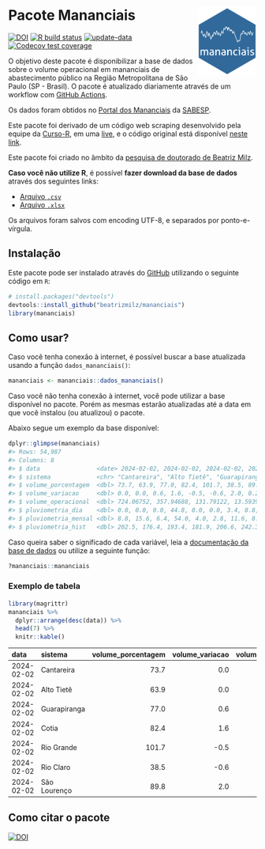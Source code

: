 
<!-- README.md is generated from README.Rmd. Please edit that file -->

# Pacote Mananciais <img src="man/figures/hexlogo.png" align="right" width = "120px"/>

<!-- badges: start -->

[![DOI](https://zenodo.org/badge/DOI/10.5281/zenodo.4733056.svg)](https://doi.org/10.5281/zenodo.4733056)
[![R build
status](https://github.com/beatrizmilz/mananciais/workflows/R-CMD-check/badge.svg)](https://github.com/beatrizmilz/mananciais/actions)
[![update-data](https://github.com/beatrizmilz/mananciais/actions/workflows/2-update_data.yaml/badge.svg)](https://github.com/beatrizmilz/mananciais/actions/workflows/2-update_data.yaml)
[![Codecov test
coverage](https://codecov.io/gh/beatrizmilz/mananciais/branch/master/graph/badge.svg)](https://codecov.io/gh/beatrizmilz/mananciais?branch=master)
<!-- badges: end -->

O objetivo deste pacote é disponibilizar a base de dados sobre o volume
operacional em mananciais de abastecimento público na Região
Metropolitana de São Paulo (SP - Brasil). O pacote é atualizado
diariamente através de um workflow com [GitHub
Actions](https://github.com/beatrizmilz/mananciais/actions).

Os dados foram obtidos no [Portal dos
Mananciais](http://mananciais.sabesp.com.br/Situacao) da
[SABESP](http://site.sabesp.com.br/site/Default.aspx).

Este pacote foi derivado de um código web scraping desenvolvido pela
equipe da [Curso-R](https://www.curso-r.com/), em uma
[live](https://youtu.be/jvZIxrMmOcQ), e o código original está
disponível [neste
link](https://github.com/curso-r/lives/blob/master/drafts/20200730_scraper_sabesp.R).

Este pacote foi criado no âmbito da [pesquisa de doutorado de Beatriz
Milz](https://beatrizmilz.github.io/tese/).

**Caso você não utilize R**, é possível **fazer download da base de
dados** através dos seguintes links:

- [Arquivo
  `.csv`](https://github.com/beatrizmilz/mananciais/raw/master/inst/extdata/mananciais.csv)
- [Arquivo
  `.xlsx`](https://github.com/beatrizmilz/mananciais/blob/master/inst/extdata/mananciais.xlsx?raw=true)

Os arquivos foram salvos com encoding UTF-8, e separados por
ponto-e-vírgula.

## Instalação

Este pacote pode ser instalado através do [GitHub](https://github.com/)
utilizando o seguinte código em `R`:

``` r
# install.packages("devtools")
devtools::install_github("beatrizmilz/mananciais")
library(mananciais)
```

## Como usar?

Caso você tenha conexão à internet, é possível buscar a base atualizada
usando a função `dados_mananciais()`:

``` r
mananciais <- mananciais::dados_mananciais() 
```

Caso você não tenha conexão à internet, você pode utilizar a base
disponível no pacote. Porém as mesmas estarão atualizadas até a data em
que você instalou (ou atualizou) o pacote.

Abaixo segue um exemplo da base disponível:

``` r
dplyr::glimpse(mananciais)
#> Rows: 54,987
#> Columns: 8
#> $ data                <date> 2024-02-02, 2024-02-02, 2024-02-02, 2024-02-02, 2…
#> $ sistema             <chr> "Cantareira", "Alto Tietê", "Guarapiranga", "Cotia…
#> $ volume_porcentagem  <dbl> 73.7, 63.9, 77.0, 82.4, 101.7, 38.5, 89.8, 73.7, 6…
#> $ volume_variacao     <dbl> 0.0, 0.0, 0.6, 1.6, -0.5, -0.6, 2.0, 0.2, 0.2, 0.8…
#> $ volume_operacional  <dbl> 724.06752, 357.94688, 131.79122, 13.59396, 114.100…
#> $ pluviometria_dia    <dbl> 0.0, 0.0, 0.0, 44.8, 0.0, 0.0, 3.4, 8.8, 15.6, 6.4…
#> $ pluviometria_mensal <dbl> 8.8, 15.6, 6.4, 54.0, 4.0, 2.8, 11.6, 8.8, 15.6, 6…
#> $ pluviometria_hist   <dbl> 202.5, 176.4, 193.4, 181.9, 206.6, 242.3, 230.5, 2…
```

Caso queira saber o significado de cada variável, leia a [documentação
da base de
dados](https://beatrizmilz.github.io/mananciais/reference/mananciais.html)
ou utilize a seguinte função:

``` r
?mananciais::mananciais
```

### Exemplo de tabela

``` r
library(magrittr)
mananciais %>% 
  dplyr::arrange(desc(data)) %>% 
  head(7) %>%
  knitr::kable()
```

| data       | sistema      | volume_porcentagem | volume_variacao | volume_operacional | pluviometria_dia | pluviometria_mensal | pluviometria_hist |
|:-----------|:-------------|-------------------:|----------------:|-------------------:|-----------------:|--------------------:|------------------:|
| 2024-02-02 | Cantareira   |               73.7 |             0.0 |          724.06752 |              0.0 |                 8.8 |             202.5 |
| 2024-02-02 | Alto Tietê   |               63.9 |             0.0 |          357.94688 |              0.0 |                15.6 |             176.4 |
| 2024-02-02 | Guarapiranga |               77.0 |             0.6 |          131.79122 |              0.0 |                 6.4 |             193.4 |
| 2024-02-02 | Cotia        |               82.4 |             1.6 |           13.59396 |             44.8 |                54.0 |             181.9 |
| 2024-02-02 | Rio Grande   |              101.7 |            -0.5 |          114.10027 |              0.0 |                 4.0 |             206.6 |
| 2024-02-02 | Rio Claro    |               38.5 |            -0.6 |            5.25713 |              0.0 |                 2.8 |             242.3 |
| 2024-02-02 | São Lourenço |               89.8 |             2.0 |           79.76508 |              3.4 |                11.6 |             230.5 |

## Como citar o pacote

[![DOI](https://zenodo.org/badge/DOI/10.5281/zenodo.4733056.svg)](https://doi.org/10.5281/zenodo.4733056)
